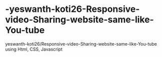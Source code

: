 # -yeswanth-koti26-Responsive-video-Sharing-website-same-like-You-tube
 yeswanth-koti26/Responsive-video-Sharing-website-same-like-You-tube using Html, CSS, Javascript
